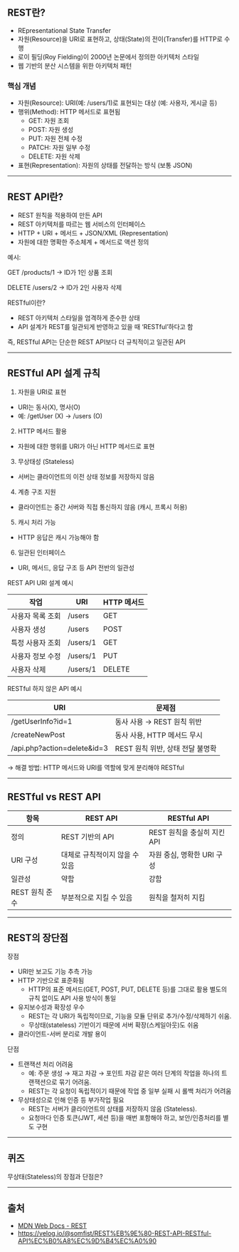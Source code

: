 ## REST란?

- REpresentational State Transfer
- 자원(Resource)을 URI로 표현하고, 상태(State)의 전이(Transfer)를 HTTP로 수행
- 로이 필딩(Roy Fielding)이 2000년 논문에서 정의한 아키텍처 스타일
- 웹 기반의 분산 시스템을 위한 아키텍처 패턴

### 핵심 개념

- 자원(Resource): URI(예: /users/1)로 표현되는 대상 (예: 사용자, 게시글 등)
- 행위(Method): HTTP 메서드로 표현됨
    - GET: 자원 조회
    - POST: 자원 생성
    - PUT: 자원 전체 수정
    - PATCH: 자원 일부 수정
    - DELETE: 자원 삭제
- 표현(Representation): 자원의 상태를 전달하는 방식 (보통 JSON)

---

## REST API란?

- REST 원칙을 적용하여 만든 API
- REST 아키텍처를 따르는 웹 서비스의 인터페이스
- HTTP + URI + 메서드 + JSON/XML (Representation)
- 자원에 대한 명확한 주소체계 + 메서드로 액션 정의

예시:

GET /products/1 → ID가 1인 상품 조회

DELETE /users/2 → ID가 2인 사용자 삭제

RESTful이란?

- REST 아키텍처 스타일을 엄격하게 준수한 상태
- API 설계가 REST를 일관되게 반영하고 있을 때 ‘RESTful’하다고 함

즉, RESTful API는 단순한 REST API보다 더 규칙적이고 일관된 API

---

## RESTful API 설계 규칙

1. 자원을 URI로 표현

- URI는 동사(X), 명사(O)
- 예: /getUser (X) → /users (O)

2. HTTP 메서드 활용

- 자원에 대한 행위를 URI가 아닌 HTTP 메서드로 표현

3. 무상태성 (Stateless)

- 서버는 클라이언트의 이전 상태 정보를 저장하지 않음

4. 계층 구조 지원

- 클라이언트는 중간 서버와 직접 통신하지 않음 (캐시, 프록시 허용)

5. 캐시 처리 가능

- HTTP 응답은 캐시 가능해야 함

6. 일관된 인터페이스

- URI, 메서드, 응답 구조 등 API 전반의 일관성

REST API URI 설계 예시

| **작업** | **URI** | **HTTP 메서드** |
| --- | --- | --- |
| 사용자 목록 조회 | /users | GET |
| 사용자 생성 | /users | POST |
| 특정 사용자 조회 | /users/1 | GET |
| 사용자 정보 수정 | /users/1 | PUT |
| 사용자 삭제 | /users/1 | DELETE |

RESTful 하지 않은 API 예시

| **URI** | **문제점** |
| --- | --- |
| /getUserInfo?id=1 | 동사 사용 → REST 원칙 위반 |
| /createNewPost | 동사 사용, HTTP 메서드 무시 |
| /api.php?action=delete&id=3 | REST 원칙 위반, 상태 전달 불명확 |

→ 해결 방법: HTTP 메서드와 URI를 역할에 맞게 분리해야 RESTful

---

## RESTful vs REST API

| **항목** | **REST API** | **RESTful API** |
| --- | --- | --- |
| 정의 | REST 기반의 API | REST 원칙을 충실히 지킨 API |
| URI 구성 | 대체로 규칙적이지 않을 수 있음 | 자원 중심, 명확한 URI 구성 |
| 일관성 | 약함 | 강함 |
| REST 원칙 준수 | 부분적으로 지킬 수 있음 | 원칙을 철저히 지킴  |

---

## REST의 장단점

장점

- URI만 보고도 기능 추측 가능
- HTTP 기반으로 표준화됨
    - HTTP의 표준 메서드(GET, POST, PUT, DELETE 등)를 그대로 활용 별도의 규칙 없이도 API 사용 방식이 통일
- 유지보수성과 확장성 우수
    - REST는 각 URI가 독립적이므로, 기능을 모듈 단위로 추가/수정/삭제하기 쉬움.
    - 무상태(stateless) 기반이기 때문에 서버 확장(스케일아웃)도 쉬움
- 클라이언트-서버 분리로 개발 용이

단점

- 트랜잭션 처리 어려움
    - 예: 주문 생성 → 재고 차감 → 포인트 차감 같은 여러 단계의 작업을 하나의 트랜잭션으로 묶기 어려움.
    - REST는 각 요청이 독립적이기 때문에 작업 중 일부 실패 시 롤백 처리가 어려움
- 무상태성으로 인해 인증 등 부가작업 필요
    - REST는 서버가 클라이언트의 상태를 저장하지 않음 (Stateless).
    - 요청마다 인증 토큰(JWT, 세션 등)을 매번 포함해야 하고, 보안/인증처리를 별도 구현

---

## 퀴즈

무상태(Stateless)의 장점과 단점은?

---

## 출처

- [MDN Web Docs - REST](https://developer.mozilla.org/ko/docs/Glossary/REST)
- https://velog.io/@somfist/REST%EB%9E%80-REST-API-RESTful-API%EC%B0%A8%EC%9D%B4%EC%A0%90